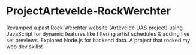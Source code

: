 # ProjectArtevelde-RockWerchter
Revamped a past Rock Werchter website (Artevelde UAS project) using JavaScript for dynamic features like filtering artist schedules &amp; adding live set previews. Explored Node.js for backend data. A project that rocked my web dev skills!
